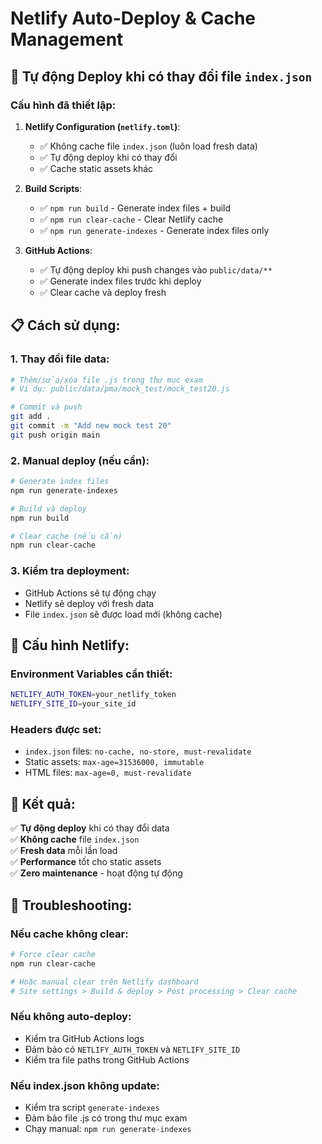 # Netlify Auto-Deploy & Cache Management

## 🚀 Tự động Deploy khi có thay đổi file `index.json`

### Cấu hình đã thiết lập:

1. **Netlify Configuration (`netlify.toml`)**:
   - ✅ Không cache file `index.json` (luôn load fresh data)
   - ✅ Tự động deploy khi có thay đổi
   - ✅ Cache static assets khác

2. **Build Scripts**:
   - ✅ `npm run build` - Generate index files + build
   - ✅ `npm run clear-cache` - Clear Netlify cache
   - ✅ `npm run generate-indexes` - Generate index files only

3. **GitHub Actions**:
   - ✅ Tự động deploy khi push changes vào `public/data/**`
   - ✅ Generate index files trước khi deploy
   - ✅ Clear cache và deploy fresh

## 📋 Cách sử dụng:

### 1. Thay đổi file data:

```bash
# Thêm/sửa/xóa file .js trong thư mục exam
# Ví dụ: public/data/pma/mock_test/mock_test20.js

# Commit và push
git add .
git commit -m "Add new mock test 20"
git push origin main
```

### 2. Manual deploy (nếu cần):

```bash
# Generate index files
npm run generate-indexes

# Build và deploy
npm run build

# Clear cache (nếu cần)
npm run clear-cache
```

### 3. Kiểm tra deployment:

- GitHub Actions sẽ tự động chạy
- Netlify sẽ deploy với fresh data
- File `index.json` sẽ được load mới (không cache)

## 🔧 Cấu hình Netlify:

### Environment Variables cần thiết:

```bash
NETLIFY_AUTH_TOKEN=your_netlify_token
NETLIFY_SITE_ID=your_site_id
```

### Headers được set:

- `index.json` files: `no-cache, no-store, must-revalidate`
- Static assets: `max-age=31536000, immutable`
- HTML files: `max-age=0, must-revalidate`

## 🎯 Kết quả:

✅ **Tự động deploy** khi có thay đổi data  
✅ **Không cache** file `index.json`  
✅ **Fresh data** mỗi lần load  
✅ **Performance** tốt cho static assets  
✅ **Zero maintenance** - hoạt động tự động

## 🚨 Troubleshooting:

### Nếu cache không clear:

```bash
# Force clear cache
npm run clear-cache

# Hoặc manual clear trên Netlify dashboard
# Site settings > Build & deploy > Post processing > Clear cache
```

### Nếu không auto-deploy:

- Kiểm tra GitHub Actions logs
- Đảm bảo có `NETLIFY_AUTH_TOKEN` và `NETLIFY_SITE_ID`
- Kiểm tra file paths trong GitHub Actions

### Nếu index.json không update:

- Kiểm tra script `generate-indexes`
- Đảm bảo file .js có trong thư mục exam
- Chạy manual: `npm run generate-indexes`

